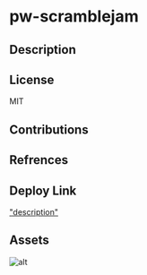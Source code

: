 # pw-scramblejam

## Description




## License
MIT

## Contributions

## Refrences

## Deploy Link
["description"]([def])

## Assets

![alt](linkhere)